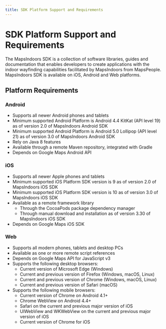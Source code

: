 ```yaml
---
title: SDK Platform Support and Requirements
---
```


# SDK Platform Support and Requirements

The MapsIndoors SDK is a collection of software libraries, guides and documentation that enables developers to create applications with the indoor wayfinding capabilities facilitated by MapsIndoors from MapsPeople. MapsIndoors SDK is available on iOS, Android and Web platforms.

## Platform Requirements

### Android

- Supports all newer Android phones and tablets
- Minimum supported Android Platform is Android 4.4 KitKat (API level 19) as of version 2.0 of MapsIndoors Android SDK
- Minimum supported Android Platform is Android 5.0 Lollipop (API level 21) as of version 3.0 of MapsIndoors Android SDK
- Rely on Java 8 features
- Available through a remote Maven repository, integrated with Gradle
- Depends on Google Maps Android API

### iOS

- Supports all newer Apple phones and tablets
- Minimum supported iOS Platform SDK version is 9 as of version 2.0 of MapsIndoors iOS SDK
- Minimum supported iOS Platform SDK version is 10 as of version 3.0 of MapsIndoors iOS SDK
- Available as a remote framework library
  - Through the CocoaPods package dependency manager
  - Through manual download and installation as of version 3.30 of MapsIndoors iOS SDK
- Depends on Google Maps iOS SDK

### Web

- Supports all modern phones, tablets and desktop PCs
- Available as one or more remote script references
- Depends on Google Maps API for JavaScript v3
- Supports the following desktop browsers:
  - Current version of Microsoft Edge (Windows)
  - Current and previous version of Firefox (Windows, macOS, Linux)
  - Current and previous version of Chrome (Windows, macOS, Linux)
  - Current and previous version of Safari (macOS)
- Supports the following mobile browsers:
  - Current version of Chrome on Android 4.1+
  - Chrome WebView on Android 4.4+
  - Safari on the current and previous major version of iOS
  - UIWebView and WKWebView on the current and previous major version of iOS
  - Current version of Chrome for iOS
